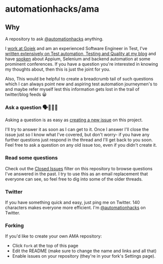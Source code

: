 # automationhacks/ama

## Why

A repository to ask [@automationhacks](https://twitter.com/automationhacks) anything.

I [work at Gojek](https://automationhacks.io/about/) and am an experienced Software Engineer in Test, I've [written extensively on Test automation, Testing and Quality at my blog](https://automationhacks.io/) and have [spoken](https://automationhacks.io/talks/) about Appium, Selenium and backend automation at some prominent conferences. If you have a question you're interested in knowing my thoughts about, then this is just the joint for you.

Also, This would be helpful to create a breadcrumb tail of such questions which I can always point new and aspiring test automation journeymen's to and maybe refer myself lest this information gets lost in the trail of twitter/blog feeds 😀

### Ask a question 🗣👩🏻‍💻

Asking a question is as easy as
[creating a new issue](https://github.com/automationhacks/ama/issues/new) on this
project.

I'll try to answer it as soon as I can get to it. Once I answer I'll close the
issue just so I know what I've covered, but don't worry- if you have any further
questions just respond in the thread and I'll get back to you soon. Feel free to
ask a question on any old issue too, even if you didn't create it.

### Read some questions

Check out the [Closed Issues](https://github.com/automationhacks/ama/issues?q=is%3Aissue+is%3Aclosed)
filter on this repository to browse questions I've answered in the past. I try
to use this as an email replacement that everyone can see, so feel free to dig
into some of the older threads.

### Twitter

If you have something quick and easy, just ping me on Twitter. 140 characters
makes everyone more efficient. I'm [@automationhacks](https://twitter.com/automationhacks) on
Twitter.

### Forking

If you'd like to create your own AMA repository:

- Click `Fork` at the top of this page
- Edit the README (make sure to change the name and links and all that)
- Enable issues on your repository (they're in your fork's Settings page).
